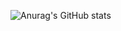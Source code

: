 
![Anurag's GitHub stats](https://github-readme-stats.vercel.app/api?username=cristiandiiorio&count_private=true)
